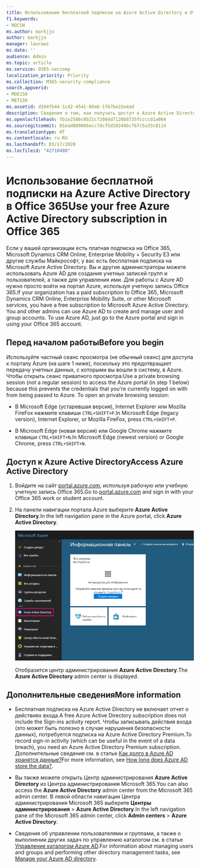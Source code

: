```yaml
---
title: Использование бесплатной подписки на Azure Active Directory в Office 365
f1.keywords:
- NOCSH
ms.author: markjjo
author: markjjo
manager: laurawi
ms.date: ''
audience: Admin
ms.topic: article
ms.service: O365-seccomp
localization_priority: Priority
ms.collection: M365-security-compliance
search.appverid:
- MOE150
- MET150
ms.assetid: d104fb44-1c42-4541-89a6-1f67be22e4ad
description: Сведения о том, как получать доступ к Azure Active Directory в составе платной подписки организации на Office 365.
ms.openlocfilehash: fb1e2586c0b21c72084d7120b8735fccccd1a004
ms.sourcegitcommit: 01ead889086ecc7dcf5d10244bcf67c5a33c8114
ms.translationtype: HT
ms.contentlocale: ru-RU
ms.lasthandoff: 03/17/2020
ms.locfileid: "42710498"
---
```

# <a name="use-your-free-azure-active-directory-subscription-in-office-365"></a><span data-ttu-id="2e92b-103">Использование бесплатной подписки на Azure Active Directory в Office 365</span><span class="sxs-lookup"><span data-stu-id="2e92b-103">Use your free Azure Active Directory subscription in Office 365</span></span>

<span data-ttu-id="2e92b-p101">Если у вашей организации есть платная подписка на Office 365, Microsoft Dynamics CRM Online, Enterprise Mobility + Security E3 или другие службы Майкрософт, у вас есть бесплатная подписка на Microsoft Azure Active Directory. Вы и другие администраторы можете использовать Azure AD для создания учетных записей групп и пользователей, а также для управления ими. Для работы с Azure AD нужно просто войти на портал Azure, используя учетную запись Office 365.</span><span class="sxs-lookup"><span data-stu-id="2e92b-p101">If your organization has a paid subscription to Office 365, Microsoft Dynamics CRM Online, Enterprise Mobility Suite, or other Microsoft services, you have a free subscription to Microsoft Azure Active Directory. You and other admins can use Azure AD to create and manage user and group accounts. To use Azure AD, just go to the Azure portal and sign in using your Office 365 account.</span></span>

## <a name="before-you-begin"></a><span data-ttu-id="2e92b-107">Перед началом работы</span><span class="sxs-lookup"><span data-stu-id="2e92b-107">Before you begin</span></span>

<span data-ttu-id="2e92b-p102">Используйте частный сеанс просмотра (не обычный сеанс) для доступа к порталу Azure (на шаге 1 ниже), поскольку это предотвращает передачу учетных данных, с которыми вы вошли в систему, в Azure. Чтобы открыть сеанс приватного просмотра:</span><span class="sxs-lookup"><span data-stu-id="2e92b-p102">Use a private browsing session (not a regular session) to access the Azure portal (in step 1 below) because this prevents the credentials that you're currently logged on with from being passed to Azure. To open an private browsing session:</span></span>

- <span data-ttu-id="2e92b-110">В Microsoft Edge (устаревшая версия), Internet Explorer или Mozilla FireFox нажмите клавиши `CTRL+SHIFT+P`.</span><span class="sxs-lookup"><span data-stu-id="2e92b-110">In Microsoft Edge (legacy version), Internet Explorer, or Mozilla FireFox, press `CTRL+SHIFT+P`.</span></span>

- <span data-ttu-id="2e92b-111">В Microsoft Edge (новая версия) или Google Chrome нажмите клавиши `CTRL+SHIFT+N`.</span><span class="sxs-lookup"><span data-stu-id="2e92b-111">In Microsoft Edge (newest version) or Google Chrome, press `CTRL+SHIFT+N`.</span></span>

## <a name="access-azure-active-directory"></a><span data-ttu-id="2e92b-112">Доступ к Azure Active Directory</span><span class="sxs-lookup"><span data-stu-id="2e92b-112">Access Azure Active Directory</span></span>

1. <span data-ttu-id="2e92b-113">Войдите на сайт [portal.azure.com](https://portal.azure.com), используя рабочую или учебную учетную запись Office 365.</span><span class="sxs-lookup"><span data-stu-id="2e92b-113">Go to [portal.azure.com](https://portal.azure.com) and sign in with your Office 365 work or student account.</span></span>

2. <span data-ttu-id="2e92b-114">На панели навигации портала Azure выберите **Azure Active Directory**.</span><span class="sxs-lookup"><span data-stu-id="2e92b-114">In the left navigation pane in the Azure portal, click **Azure Active Directory**.</span></span>

    ![На панели навигации портала Azure, расположенной слева, выберите пункт "Azure Active Directory".](../media/97d2d72f-ac20-46ab-898c-851f6009b453.png)

    <span data-ttu-id="2e92b-116">Отобразится центр администрирования **Azure Active Directory**.</span><span class="sxs-lookup"><span data-stu-id="2e92b-116">The **Azure Active Directory** admin center is displayed.</span></span>

## <a name="more-information"></a><span data-ttu-id="2e92b-117">Дополнительные сведения</span><span class="sxs-lookup"><span data-stu-id="2e92b-117">More information</span></span>

- <span data-ttu-id="2e92b-118">Бесплатная подписка на Azure Active Directory не включает отчет о действиях входа.</span><span class="sxs-lookup"><span data-stu-id="2e92b-118">A free Azure Active Directory subscription does not include the Sign-ins activity report.</span></span> <span data-ttu-id="2e92b-119">Чтобы записывать действия входа (это может быть полезно в случае нарушения безопасности данных), потребуется подписка на Azure Active Directory Premium.</span><span class="sxs-lookup"><span data-stu-id="2e92b-119">To record sign-in activity (which can be useful in the event of a data breach), you need an Azure Active Directory Premium subscription.</span></span> <span data-ttu-id="2e92b-120">Дополнительные сведения см. в статье [Как долго в Azure AD хранятся данные?](https://docs.microsoft.com/azure/active-directory/reports-monitoring/reference-reports-data-retention#how-long-does-azure-ad-store-the-data)</span><span class="sxs-lookup"><span data-stu-id="2e92b-120">For more information, see [How long does Azure AD store the data?](https://docs.microsoft.com/azure/active-directory/reports-monitoring/reference-reports-data-retention#how-long-does-azure-ad-store-the-data).</span></span>

- <span data-ttu-id="2e92b-121">Вы также можете открыть Центр администрирования **Azure Active Directory** из Центра администрирования Microsoft 365.</span><span class="sxs-lookup"><span data-stu-id="2e92b-121">You can also access the **Azure Active Directory** admin center from the Microsoft 365 admin center.</span></span> <span data-ttu-id="2e92b-122">В левой области навигации Центра администрирования Microsoft 365 выберите **Центры администрирования** \> **Azure Active Directory**.</span><span class="sxs-lookup"><span data-stu-id="2e92b-122">In the left navigation pane of the Microsoft 365 admin center, click **Admin centers** \> **Azure Active Directory**.</span></span>

- <span data-ttu-id="2e92b-123">Сведения об управлении пользователями и группами, а также о выполнении других задач по управлению каталогом см. в статье [Управление каталогом Azure AD](https://docs.microsoft.com/azure/active-directory/active-directory-administer).</span><span class="sxs-lookup"><span data-stu-id="2e92b-123">For information about managing users and groups and performing other directory management tasks, see [Manage your Azure AD directory](https://docs.microsoft.com/azure/active-directory/active-directory-administer).</span></span>
